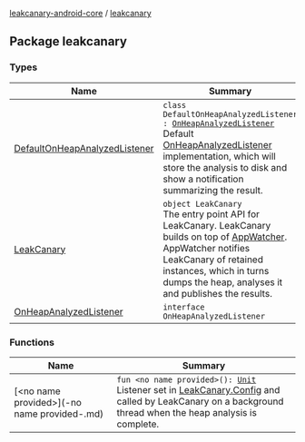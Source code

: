 [leakcanary-android-core](../index.md) / [leakcanary](./index.md)

## Package leakcanary

### Types

| Name | Summary |
|---|---|
| [DefaultOnHeapAnalyzedListener](-default-on-heap-analyzed-listener/index.md) | `class DefaultOnHeapAnalyzedListener : `[`OnHeapAnalyzedListener`](-on-heap-analyzed-listener/index.md)<br>Default [OnHeapAnalyzedListener](-on-heap-analyzed-listener/index.md) implementation, which will store the analysis to disk and show a notification summarizing the result. |
| [LeakCanary](-leak-canary/index.md) | `object LeakCanary`<br>The entry point API for LeakCanary. LeakCanary builds on top of [AppWatcher](#). AppWatcher notifies LeakCanary of retained instances, which in turns dumps the heap, analyses it and publishes the results. |
| [OnHeapAnalyzedListener](-on-heap-analyzed-listener/index.md) | `interface OnHeapAnalyzedListener` |

### Functions

| Name | Summary |
|---|---|
| [&lt;no name provided&gt;](-no name provided-.md) | `fun <no name provided>(): `[`Unit`](https://kotlinlang.org/api/latest/jvm/stdlib/kotlin/-unit/index.html)<br>Listener set in [LeakCanary.Config](-leak-canary/-config/index.md) and called by LeakCanary on a background thread when the heap analysis is complete. |
